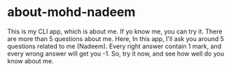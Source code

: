 # about-mohd-nadeem
This is my CLI app, which is about me. If yo know me, you can try it. There are more than 5 questions about me.
Here, In this app, I'll ask you around 5 questions related to me (Nadeem).
Every right answer contain 1 mark, and every wrong answer will get you -1.
So, try it now, and see how well do you know about me.
